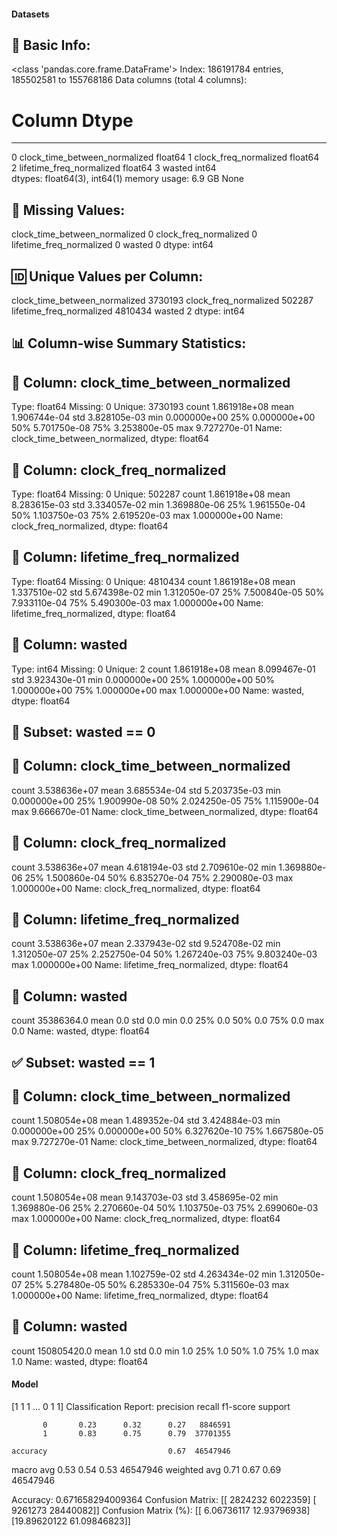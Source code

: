#### Datasets

🧾 Basic Info:
------------------------------------------------------------
<class 'pandas.core.frame.DataFrame'>
Index: 186191784 entries, 185502581 to 155768186
Data columns (total 4 columns):
 #   Column                         Dtype  
---  ------                         -----  
 0   clock_time_between_normalized  float64
 1   clock_freq_normalized          float64
 2   lifetime_freq_normalized       float64
 3   wasted                         int64  
dtypes: float64(3), int64(1)
memory usage: 6.9 GB
None

📌 Missing Values:
------------------------------------------------------------
clock_time_between_normalized    0
clock_freq_normalized            0
lifetime_freq_normalized         0
wasted                           0
dtype: int64

🆔 Unique Values per Column:
------------------------------------------------------------
clock_time_between_normalized    3730193
clock_freq_normalized             502287
lifetime_freq_normalized         4810434
wasted                                 2
dtype: int64

📊 Column-wise Summary Statistics:
------------------------------------------------------------

🔹 Column: clock_time_between_normalized
----------------------------------------
Type: float64
Missing: 0
Unique: 3730193
count    1.861918e+08
mean     1.906744e-04
std      3.828105e-03
min      0.000000e+00
25%      0.000000e+00
50%      5.701750e-08
75%      3.253800e-05
max      9.727270e-01
Name: clock_time_between_normalized, dtype: float64

🔹 Column: clock_freq_normalized
----------------------------------------
Type: float64
Missing: 0
Unique: 502287
count    1.861918e+08
mean     8.283615e-03
std      3.334057e-02
min      1.369880e-06
25%      1.961550e-04
50%      1.103750e-03
75%      2.619520e-03
max      1.000000e+00
Name: clock_freq_normalized, dtype: float64

🔹 Column: lifetime_freq_normalized
----------------------------------------
Type: float64
Missing: 0
Unique: 4810434
count    1.861918e+08
mean     1.337510e-02
std      5.674398e-02
min      1.312050e-07
25%      7.500840e-05
50%      7.933110e-04
75%      5.490300e-03
max      1.000000e+00
Name: lifetime_freq_normalized, dtype: float64

🔹 Column: wasted
----------------------------------------
Type: int64
Missing: 0
Unique: 2
count    1.861918e+08
mean     8.099467e-01
std      3.923430e-01
min      0.000000e+00
25%      1.000000e+00
50%      1.000000e+00
75%      1.000000e+00
max      1.000000e+00
Name: wasted, dtype: float64

🚫 Subset: wasted == 0
------------------------------------------------------------

🔹 Column: clock_time_between_normalized
----------------------------------------
count    3.538636e+07
mean     3.685534e-04
std      5.203735e-03
min      0.000000e+00
25%      1.900990e-08
50%      2.024250e-05
75%      1.115900e-04
max      9.666670e-01
Name: clock_time_between_normalized, dtype: float64

🔹 Column: clock_freq_normalized
----------------------------------------
count    3.538636e+07
mean     4.618194e-03
std      2.709610e-02
min      1.369880e-06
25%      1.500860e-04
50%      6.835270e-04
75%      2.290080e-03
max      1.000000e+00
Name: clock_freq_normalized, dtype: float64

🔹 Column: lifetime_freq_normalized
----------------------------------------
count    3.538636e+07
mean     2.337943e-02
std      9.524708e-02
min      1.312050e-07
25%      2.252750e-04
50%      1.267240e-03
75%      9.803240e-03
max      1.000000e+00
Name: lifetime_freq_normalized, dtype: float64

🔹 Column: wasted
----------------------------------------
count    35386364.0
mean            0.0
std             0.0
min             0.0
25%             0.0
50%             0.0
75%             0.0
max             0.0
Name: wasted, dtype: float64

✅ Subset: wasted == 1
------------------------------------------------------------

🔹 Column: clock_time_between_normalized
----------------------------------------
count    1.508054e+08
mean     1.489352e-04
std      3.424884e-03
min      0.000000e+00
25%      0.000000e+00
50%      6.327620e-10
75%      1.667580e-05
max      9.727270e-01
Name: clock_time_between_normalized, dtype: float64

🔹 Column: clock_freq_normalized
----------------------------------------
count    1.508054e+08
mean     9.143703e-03
std      3.458695e-02
min      1.369880e-06
25%      2.270660e-04
50%      1.103750e-03
75%      2.699060e-03
max      1.000000e+00
Name: clock_freq_normalized, dtype: float64

🔹 Column: lifetime_freq_normalized
----------------------------------------
count    1.508054e+08
mean     1.102759e-02
std      4.263434e-02
min      1.312050e-07
25%      5.278480e-05
50%      6.285330e-04
75%      5.311560e-03
max      1.000000e+00
Name: lifetime_freq_normalized, dtype: float64

🔹 Column: wasted
----------------------------------------
count    150805420.0
mean             1.0
std              0.0
min              1.0
25%              1.0
50%              1.0
75%              1.0
max              1.0
Name: wasted, dtype: float64
#### Model
[1 1 1 ... 0 1 1]
Classification Report:
              precision    recall  f1-score   support

           0       0.23      0.32      0.27   8846591
           1       0.83      0.75      0.79  37701355

    accuracy                           0.67  46547946
   macro avg       0.53      0.54      0.53  46547946
weighted avg       0.71      0.67      0.69  46547946

Accuracy: 0.671658294009364
Confusion Matrix:
[[ 2824232  6022359]
 [ 9261273 28440082]]
Confusion Matrix (%):
[[ 6.06736117 12.93796938]
 [19.89620122 61.09846823]]
